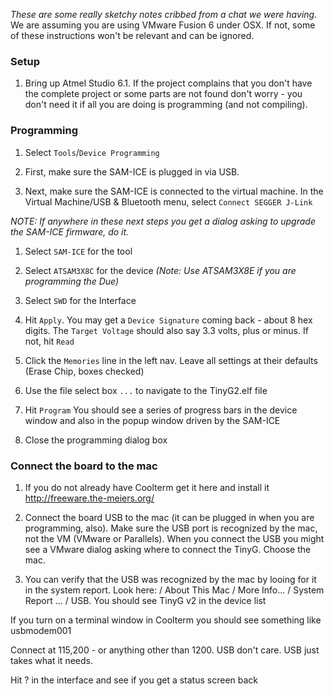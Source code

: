 _These are some really sketchy notes cribbed from a chat we were having._
We are assuming you are using VMware Fusion 6 under OSX. If not, some of these instructions won't be relevant and can be ignored.

### Setup

1. Bring up Atmel Studio 6.1. If the project complains that you don't have the complete project or some parts are not found don't worry - you don't need it if all you are doing is programming (and not compiling).

### Programming

1. Select `Tools`/`Device Programming`

1. First, make sure the SAM-ICE is plugged in via USB. 

1. Next, make sure the SAM-ICE is connected to the virtual machine. In the Virtual Machine/USB & Bluetooth menu, select `Connect SEGGER J-Link`

_NOTE: If anywhere in these next steps you get a dialog asking to upgrade the SAM-ICE firmware, do it._

1. Select `SAM-ICE` for the tool
1. Select `ATSAM3X8C` for the device _(Note: Use ATSAM3X8E if you are programming the Due)_
1. Select `SWD` for the Interface

1. Hit `Apply`. You may get a `Device Signature` coming back - about 8 hex digits. The `Target Voltage` should also say 3.3 volts, plus or minus. If not, hit `Read`

1. Click the `Memories` line in the left nav. Leave all settings at their defaults (Erase Chip, boxes checked)

1. Use the file select box `...` to navigate to the TinyG2.elf file

1. Hit `Program` You should see a series of progress bars in the device window and also in the popup window driven by the SAM-ICE

1. Close the programming dialog box

### Connect the board to the mac

1. If you do not already have Coolterm get it here and install it http://freeware.the-meiers.org/

1. Connect the board USB to the mac (it can be plugged in when you are programming, also). Make sure the USB port is recognized by the mac, not the VM (VMware or Parallels). When you connect the USB you might see a VMware dialog asking where to connect the TinyG. Choose the mac.

1. You can verify that the USB was recognized by the mac by looing for it in the system report. Look here: <Appl> / About This Mac / More Info... / System Report ... / USB. You should see TinyG v2 in the device list

If you turn on a terminal window in Coolterm you should see something like usbmodem001

Connect at 115,200 - or anything other than 1200. USB don't care. USB just takes what it needs.

Hit ? in the interface and see if you get a status screen back
